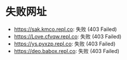 # 失败网址
- https://sak.kmco.repl.co: 失败 (403
Failed)
- https://Love.cfvqw.repl.co: 失败 (403
Failed)
- https://ys.pyxzp.repl.co: 失败 (403
Failed)
- https://deo.babox.repl.co: 失败 (403
Failed)
